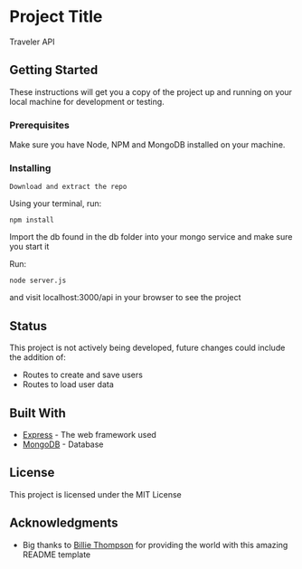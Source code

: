 # Project Title

Traveler API

## Getting Started

These instructions will get you a copy of the project up and running on your local machine for development or testing.

### Prerequisites

Make sure you have Node, NPM and MongoDB installed on your machine.

### Installing


```
Download and extract the repo
```

Using your terminal, run:

```
npm install
```

Import the db found in the db folder into your mongo service and make sure you start it

Run:

```
node server.js
```

and visit localhost:3000/api in your browser to see the project

## Status

This project is not actively being developed, future changes could include the addition of:

* Routes to create and save users
* Routes to load user data

## Built With

* [Express](http://expressjs.com/) - The web framework used
* [MongoDB](https://www.mongodb.com/) - Database

## License

This project is licensed under the MIT License

## Acknowledgments

* Big thanks to [Billie Thompson](https://gist.github.com/PurpleBooth) for providing the world with this amazing README template


